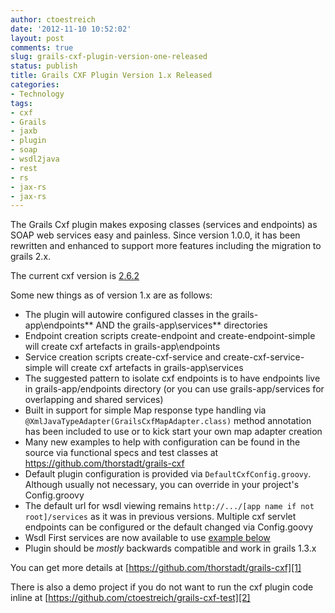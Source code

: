 ```yaml
---
author: ctoestreich
date: '2012-11-10 10:52:02'
layout: post
comments: true
slug: grails-cxf-plugin-version-one-released
status: publish
title: Grails CXF Plugin Version 1.x Released
categories:
- Technology
tags:
- cxf
- Grails
- jaxb
- plugin
- soap
- wsdl2java
- rest
- rs
- jax-rs
- jax-rs
---
```


The Grails Cxf plugin makes exposing classes (services and endpoints) as SOAP web services easy and painless.  Since version 1.0.0, it has been rewritten and enhanced to support more features including the migration to grails 2.x.

The current cxf version is [2.6.2](https://issues.apache.org/jira/secure/ReleaseNote.jspa?projectId=12310511&styleName=Html&Create=Create&version=12321668)

Some new things as of version 1.x are as follows:

* The plugin will autowire configured classes in the grails-app\endpoints\** AND the grails-app\services\** directories
* Endpoint creation scripts create-endpoint and create-endpoint-simple will create cxf artefacts in grails-app\endpoints
* Service creation scripts create-cxf-service and create-cxf-service-simple will create cxf artefacts in grails-app\services
* The suggested pattern to isolate cxf endpoints is to have endpoints live in grails-app/endpoints directory (or you can use grails-app/services for overlapping and shared services)
* Built in support for simple Map response type handling via `@XmlJavaTypeAdapter(GrailsCxfMapAdapter.class)` method annotation has been included to use or to kick start your own map adapter creation
* Many new examples to help with configuration can be found in the source via functional specs and test classes at <https://github.com/thorstadt/grails-cxf>
* Default plugin configuration is provided via `DefaultCxfConfig.groovy`.  Although usually not necessary, you can override in your project's Config.groovy
* The default url for wsdl viewing remains `http://.../[app name if not root]/services` as it was in previous versions.  Multiple cxf servlet endpoints can be configured or the default changed via Config.goovy
* Wsdl First services are now available to use <a href="#wsdl">example below</a>
* Plugin should be *mostly* backwards compatible and work in grails 1.3.x

You can get more details at [https://github.com/thorstadt/grails-cxf][1]

There is also a demo project if you do not want to run the cxf plugin code inline at [https://github.com/ctoestreich/grails-cxf-test][2]

   [1]: https://github.com/thorstadt/grails-cxf (grails cxf plugin)
   [2]: https://github.com/ctoestreich/grails-cxf-test (grails cxf test project)

